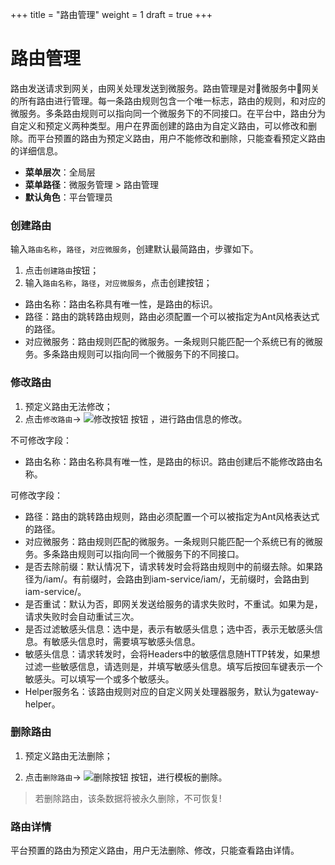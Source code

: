 +++
title = "路由管理"
weight = 1
draft = true
+++

# 路由管理

路由发送请求到网关，由网关处理发送到微服务。路由管理是对微服务中网关的所有路由进行管理。每一条路由规则包含一个唯一标志，路由的规则，和对应的微服务。多条路由规则可以指向同一个微服务下的不同接口。在平台中，路由分为自定义和预定义两种类型。用户在界面创建的路由为自定义路由，可以修改和删除。而平台预置的路由为预定义路由，用户不能修改和删除，只能查看预定义路由的详细信息。

- **菜单层次**：全局层
- **菜单路径**：微服务管理 > 路由管理
- **默认角色**：平台管理员

### 创建路由

输入`路由名称`，`路径`，`对应微服务`，创建默认最简路由，步骤如下。

1. 点击`创建路由`按钮；
1. 输入`路由名称`，`路径`，`对应微服务`，点击创建按钮；

- 路由名称：路由名称具有唯一性，是路由的标识。
- 路径：路由的跳转路由规则，路由必须配置一个可以被指定为Ant风格表达式的路径。
- 对应微服务：路由规则匹配的微服务。一条规则只能匹配一个系统已有的微服务。多条路由规则可以指向同一个微服务下的不同接口。


### 修改路由
 1. 预定义路由无法修改；
1. 点击`修改路由`→ ![修改按钮](/docs/user-guide/system-configuration/microservice-management/image/修改.png) 按钮 ，进行路由信息的修改。

不可修改字段：

- 路由名称：路由名称具有唯一性，是路由的标识。路由创建后不能修改路由名称。

可修改字段：

- 路径：路由的跳转路由规则，路由必须配置一个可以被指定为Ant风格表达式的路径。
- 对应微服务：路由规则匹配的微服务。一条规则只能匹配一个系统已有的微服务。多条路由规则可以指向同一个微服务下的不同接口。
- 是否去除前缀：默认情况下，请求转发时会将路由规则中的前缀去除。如果路径为/iam/。有前缀时，会路由到iam-service/iam/，无前缀时，会路由到iam-service/。
- 是否重试：默认为否，即网关发送给服务的请求失败时，不重试。如果为是，请求失败时会自动重试三次。
- 是否过滤敏感头信息：选中是，表示有敏感头信息；选中否，表示无敏感头信息。有敏感头信息时，需要填写敏感头信息。
- 敏感头信息：请求转发时，会将Headers中的敏感信息随HTTP转发，如果想过滤一些敏感信息，请选则是，并填写敏感头信息。填写后按回车键表示一个敏感头。可以填写一个或多个敏感头。
- Helper服务名：该路由规则对应的自定义网关处理器服务，默认为gateway-helper。

### 删除路由

 1. 预定义路由无法删除；

 1. 点击`删除路由`→ ![删除按钮](/docs/user-guide/system-configuration/microservice-management/image/删除按钮.png) 按钮，进行模板的删除。
<blockquote class="warning">
         若删除路由，该条数据将被永久删除，不可恢复!
      </blockquote>

### 路由详情

平台预置的路由为预定义路由，用户无法删除、修改，只能查看路由详情。

